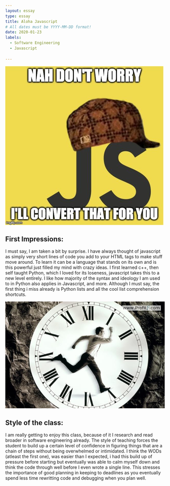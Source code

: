 ```yaml
---
layout: essay
type: essay
title: Aloha Javascript
# All dates must be YYYY-MM-DD format!
date: 2020-01-23
labels:
  - Software Engineering
  - Javascript
  
---
```


<img class="ui medium left square floated image" src="../images/javascript.jpeg">

## First Impressions:
I must say, I am taken a bit by surprise. I have always thought of javascript as simply very short lines of code you add to your HTML tags to make stuff move around. To learn it can be a language that stands on its own and is this powerful just filled my mind with crazy ideas. I first learned c++, then self taught Python, which I loved for its loseness, javascript takes this to a new level entirely. I like how majority of the syntax and ideology I am used to in Python also applies in Javascript, and more. Although I must say, the first thing i miss already is Python lists and all the cool list comprehension shortcuts.  <br>

<img class="ui medium left square floated image" src="../images/time.jpg">

## Style of the class:
I am really getting to enjoy this class, because of it I research and read broader in software engineering already. The style of teaching forces the student to build up a certain level of confidence in figuring things that are a chain of steps without being overwhelmed or intimidated. I think the WODs (atleast the first one), was easier than I expected, i had this build up of pressure before starting  but eventually was able to calm myself down and think the code through well before I even wrote a single line. This stresses the importance of good planning in keeping to deadlines as you eventually spend less time rewritting code and debugging when you plan well. 

